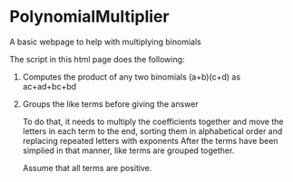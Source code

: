 # PolynomialMultiplier
A basic webpage to help with multiplying binomials

The script in this html page does the following:

1) Computes the product of any two binomials (a+b)(c+d) as ac+ad+bc+bd
2) Groups the like terms before giving the answer

   To do that, it needs to multiply the coefficients together and move the letters in each term to the end, sorting them in alphabetical order and replacing repeated letters with exponents
   After the terms have been simplied in that manner, like terms are grouped together.

   Assume that all terms are positive.
